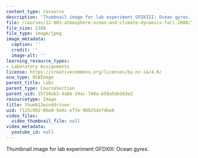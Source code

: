 ```yaml
---
content_type: resource
description: 'Thumbnail image for lab experiment GFDXIII: Ocean gyres.'
file: /courses/12-003-atmosphere-ocean-and-climate-dynamics-fall-2008/7125c90206e89a9cef7e90025def4be8_thumb13winddriven.jpg
file_size: 2108
file_type: image/jpeg
image_metadata:
  caption: ''
  credit: ''
  image-alt: ''
learning_resource_types:
- Laboratory Assignments
license: https://creativecommons.org/licenses/by-nc-sa/4.0/
ocw_type: OCWImage
parent_title: Labs
parent_type: CourseSection
parent_uid: 15f39ab3-4a66-34ac-748a-b58a5de103e2
resourcetype: Image
title: thumb13winddriven
uid: 7125c902-06e8-9a9c-ef7e-90025def4be8
video_files:
  video_thumbnail_file: null
video_metadata:
  youtube_id: null
---
```

Thumbnail image for lab experiment GFDXIII: Ocean gyres.